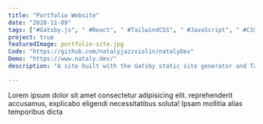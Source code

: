 ```yaml
---
title: "Portfolio Website"
date: "2020-11-09"
tags: ["#Gatsby.js", " #React", " #TailwindCSS", " #JavaScript", " #CSS", " #HTML"]
project: true
featuredImage: portfolio-site.jpg
Code: "https://github.com/natalyjazzviolin/natalyDev"
Demo: "https://www.nataly.dev/"
description: "A site built with the Gatsby static site generator and TailwindCSS for styling."

---
```


Lorem ipsum dolor sit amet consectetur adipisicing elit. reprehenderit accusamus, explicabo eligendi necessitatibus soluta! Ipsam mollitia alias temporibus dicta